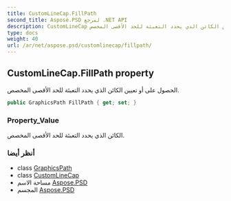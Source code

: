 ```yaml
---
title: CustomLineCap.FillPath
second_title: Aspose.PSD لمرجع .NET API
description: CustomLineCap ملكية. الحصول على أو تعيين الكائن الذي يحدد التعبئة للحد الأقصى المخصص.
type: docs
weight: 40
url: /ar/net/aspose.psd/customlinecap/fillpath/
---
```

## CustomLineCap.FillPath property

الحصول على أو تعيين الكائن الذي يحدد التعبئة للحد الأقصى المخصص.

```csharp
public GraphicsPath FillPath { get; set; }
```

### Property_Value

الكائن الذي يحدد التعبئة للحد الأقصى المخصص.

### أنظر أيضا

* class [GraphicsPath](../../graphicspath/)
* class [CustomLineCap](../)
* مساحة الاسم [Aspose.PSD](../../customlinecap/)
* المجسم [Aspose.PSD](../../../)


